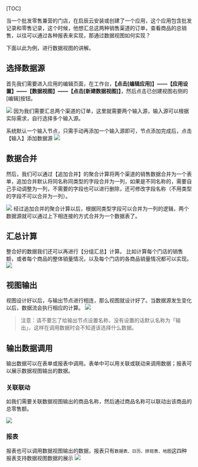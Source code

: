 [TOC]

当一个批发零售兼营的门店，在启辰云安装或创建了一个应用，这个应用包含批发记录和零售记录，这个时候，他想汇总这两种销售渠道的订单，查看商品的总销售，以往可以通过各种报表来实现，那通过数据视图如何实现？

下面以此为例，进行数据视图的讲解。


## 选择数据源
首先我们需要进入应用的编辑页面，在工作台，**【点击[编辑应用]】——【应用设置】——【数据视图】——【点击[新建数据视图]】**，然后点击已创建视图右侧的[编辑]按钮。

![](http://docfiles.baibaoyun.com/lvCfOlbm3dsVMtmoXBb6rLaTe_TU)
因为我们需要汇总两个渠道的订单，这里就需要两个输入源，输入源可以根据实际需求，自行选择多个输入源。

系统默认一个输入节点，只需手动再添加一个输入源即可，节点添加完成后，点击【输入】添加数据源
![](http://docfiles.baibaoyun.com/lunW_ajdgsEcZBXnRJVrA-mwzusH)


## 数据合并
然后，我们可以通过【追加合并】的聚合计算将两个渠道的销售数据合并为一个表单，追加合并默认将同名称同类型的字段合并为一列，如果是不同名称的，需要自己手动调整为一列，不需要的字段也可以进行删除，还可修改字段名称（不用类型的字段不可以合并为一列）。

![](http://docfiles.baibaoyun.com/lna1_m7A4Sl-XmWX56QMLmF6GlBu)
经过追加合并的聚合计算以后，根据同类型字段可以合并为一列的逻辑，两个数据源就可以通过上下相连接的方式合并为一个数据表了。

## 汇总计算
整合好的数据我们还可以再进行【分组汇总】计算。 比如计算每个门店的销售额，或者每个商品的整体销量情况，以及每个门店的各商品销量情况都可以实现。
![](http://docfiles.baibaoyun.com/lok37zZmgeynC2dWayz-M7nKxwr-)

## 视图输出
视图设计好以后，与输出节点进行相连，那么视图就设计好了。当数据源发生变化以后，数据流会执行相应的计算。
![](http://docfiles.baibaoyun.com/lmSERkBAzedSAB0UYxiQhV6q3Fgs)
>注意：请不要忘了给输出节点设置名称，没有设置的话默认名称为「输出」，这样在调用数据时会不知道该选择什么数据。

## 输出数据调用
输出数据可以在表单或报表中调用。表单中可以用关联或联动来调用数据；报表可以展示数据视图输出的数据。

### 关联联动
如我们需要关联数据视图输出的商品名称，然后通过商品名称可以联动出该商品的总零售额。

![](http://docfiles.baibaoyun.com/lvWPyqzLXUv0SVy7rhmmUf4s4vNe)

### 报表
报表也可以调用数据视图输出的数据，报表只有`数据表、日历、排班表、地图`这四种报表支持数据视图数据的展示
![](http://docfiles.baibaoyun.com/ll6GO0jJ7Qb9fcl2D4EHfPmJMAgb)
